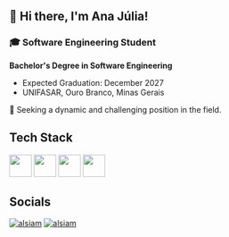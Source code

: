 ## 👋 Hi there, I'm Ana Júlia!

### 🎓 Software Engineering Student

**Bachelor's Degree in Software Engineering**
  - Expected Graduation: December 2027
  - UNIFASAR, Ouro Branco, Minas Gerais

🚀 Seeking a dynamic and challenging position in the field.

## Tech Stack
<p>
    <img height="40" width="40" src="https://img.icons8.com/?size=100&id=108784&format=png&color=000000" />
    <img height="40" width="40" src="https://img.icons8.com/?size=100&id=20909&format=png&color=000000" />
    <img height="40" width="40" src="https://img.icons8.com/?size=100&id=21278&format=png&color=000000" />
    <img height="40" width="40" src="https://img.icons8.com/?size=100&id=uHZV38hOzCFA&format=png&color=000000" />
</p>

## Socials
<p align="left">
  <a href="https://www.linkedin.com/in/anajvrodrigues/"><img src="https://img.shields.io/badge/LinkedIn-0077B5?style=for-the-badge&logo=linkedin&logoColor=white" alt="alsiam"/></a>
  <a href="mailto:anajvelhorodrigues@gmail.com"><img src="https://img.shields.io/badge/email-F14336?style=for-the-badge&logo=gmail&logoColor=white" alt="alsiam"/>
</p>
